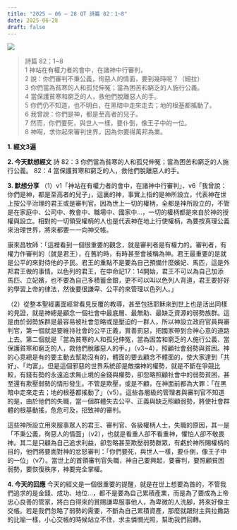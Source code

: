 ```yaml
---
title: "2025 – 06 – 28 QT 詩篇 82：1~8"
date: 2025-06-28
draft: false
---
```


![](/images/詩篇82.jpg)
> 詩篇 82：1~8  
> 1 神站在有權力者的會中，在諸神中行審判，  
> 2 說：你們審判不秉公義，徇惡人的情面，要到幾時呢？（細拉）  
> 3 你們當為貧寒的人和孤兒伸冤；當為困苦和窮乏的人施行公義。  
> 4 當保護貧寒和窮乏的人，救他們脫離惡人的手。  
> 5 你們仍不知道，也不明白，在黑暗中走來走去；地的根基都搖動了。  
> 6 我曾說：你們是神，都是至高者的兒子。  
> 7 然而，你們要死，與世人一樣，要仆倒，像王子中的一位。  
> 8 神啊，求你起來審判世界，因為你要得萬邦為業。  



**1.  經文3遍**

**2. 今天默想經文**
詩 82：3 你們當為貧寒的人和孤兒伸冤；當為困苦和窮乏的人施行公義。
82：4 當保護貧寒和窮乏的人，救他們脫離惡人的手。

**3. 默想分享**
（1）v1「神站在有權力者的會中，在諸神中行審判」、v6「我曾說：你們是神，都是至高者的兒子」，這裏的神，事實上指的是神所設立，代表神在世上按公平治理的君王或是審判官。因為世上一切的權柄，全都是神所設立的，不管是在家庭中、公司中、教會中、職場中、國家中…，一切的權柄都是來自於神的授權與設立。相對的一切領受權柄的人也是代表神在地上行使權柄，為要按真理公義來治理世界，將來都要一一向神交帳。

康來昌牧師：「這裡看到一個很重要的觀念，就是審判者是有權力的。審判者，有權力作審判的（就是君王），在舊約時，有時甚至會被稱為神。君王最重要的是就是公平的來對待他的子民。君王的重點不是要為自己預備什麼嬪妃、馬匹，這是外邦君王做的事情。以色列的君王，在申命記17：14開始，君王不可以為自己加添馬匹、立妃嬪，也不要為自己多積蓄金銀，更不可以叫以色列人背道，君王要好好的學習上帝的律法，然後要很謙卑、公平的來管理以色列人。」

（2）從整本聖經裏面經常看見反覆的教導，甚至包括耶穌來到世上也是活出同樣的見證，就是神總是顧念一個社會中最底層、最無助、最缺乏資源的弱勢族群。這是由於弱勢族群是最容易被社會忽略或是壓迫的一群人，所以神設立政府官員與審判官，第一個就是要維持社會的公平正義，賞善罰惡，把國家帶到合神心意的道路上去。第二個就是「當為貧寒的人和孤兒伸冤，當為困苦和窮乏的人施行公義、當保護貧寒和窮乏的人，救他們脫離惡人的手。」（v3~4），照顧社會弱勢與貧困。神的心意總是有的要主動去幫助沒有的，體面的要去顧念不體面的，使大家達到「共好」、「均富」。但是這個邪惡的世界系統卻是敵擋神的權勢，就是不斷在爭競比較，有錢有勢的永遠追求無止境的金錢與權勢，卻忽略照顧社會中的弱勢貧困，甚至還有欺壓弱勢的情形發生。不管是欺壓，或是不顧，在神面前都為大罪：「在黑暗中走來走去；地的根基都搖動了」（v5）。這些各層級的管理者與審判官不知道的是，由於他們的失職，當一個群體失去公平、正義與缺乏照顧弱勢，將使社會群體的根基動搖，危危可及，招致神的審判。

這些神所設立用來服事眾人的君王、審判官、各級權柄人士，失職的原因，其一是「不秉公義，徇惡人的情面」（v2），也就是看重人卻不看重神，懼怕人卻不敬畏神。其二是只顧為自己追求利益，卻忽略甚至欺壓弱勢群眾，有虧於神所賜權柄的目的，他們將要面對神的忿怒審判：「你們要死，與世人一樣，要仆倒，像王子中的一位」（v7）。當世上的首領審判官失職，神自己要興起，要審判，要照顧貧困弱勢，要恢復秩序，神要完全掌權。

**4. 今天的回應**
今天的經文是一個很重要的提醒，就是在世上想要為首的，不管我們追求的是金錢、成功、地位…，都不是要為自己累積產業，而是為了要成為上帝忠心良善的管家，將白白得來的賞賜謙卑服事他人，為卑微的人洗腳，將來好像主交帳。若是我們忽略了弱勢的需要，不斷為自己累積資產，那麼就跟財主與拉撒路的比喻一樣，小心交帳的時候站立不住，求主憐憫光照，幫助我們回轉。
